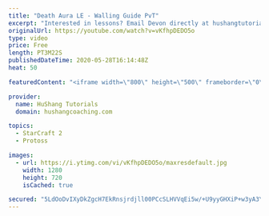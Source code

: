 ```yaml
---
title: "Death Aura LE - Walling Guide PvT"
excerpt: "Interested in lessons? Email Devon directly at hushangtutorials@outlook.com ------------------------------------------------------------------------------------------------------- Want to support HuShang Tutorials directly? Patreon is a website where you can contribute a monthly donation that will help"
originalUrl: https://youtube.com/watch?v=vKfhpDEDO5o
type: video
price: Free
length: PT3M22S
publishedDateTime: 2020-05-28T16:14:48Z
heat: 50

featuredContent: "<iframe width=\"800\" height=\"500\" frameborder=\"0\" src=\"https://www.youtube.com/embed/vKfhpDEDO5o\" allow=\"accelerometer; autoplay; encrypted-media; gyroscope; picture-in-picture\" allowfullscreen></iframe>"

provider:
  name: HuShang Tutorials
  domain: hushangcoaching.com

topics:
  - StarCraft 2
  - Protoss

images:
  - url: https://i.ytimg.com/vi/vKfhpDEDO5o/maxresdefault.jpg
    width: 1280
    height: 720
    isCached: true

secured: "5LdOoDvIXyDkZgcH7EkRnsjrdjll00PCcSLHVVqEi5w/+U9yyGHXiP+w3yA3YJ71Z/ovItvNVdyMFUeG4nEbqrdB33x9c889a76HQ63uDiweVeRjSA8w+QM09/xuxTnzJXzpLNeWkKVxOCiuXtquslerhofW5BToQ/z1HnJp97YmgQ/y5AZH/Rq9F/sTvaggB8R4uhMdlVFClvYikCP0kuAHAtDGcD9+4qZtyjjiY+OtEK6IBKiKgOLqG7U91pd2GjGRHwDbIBKoCgoQPymyQGCIi7ts3xbwSoGPT5MvvIRSMVKh+htMeE6z7TSx3so24ma1MAhhXJ0/3MVwgJ7qkh7Lez8ETce2FjpkNtiFzK/umVHGZ2nPvTwkGmfpM6S773R571JrR/Ry9ha3BqOTilLT9xf2Qnj6CcvawQVWatE=;9YqGwGdc9wkp2dOvO9KrUQ=="
---
```


